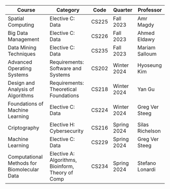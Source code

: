 | Course                                      | Category                                          | Code  | Quarter     | Professor       |
| ------------------------------------------- | ------------------------------------------------- | ----- | ----------- | --------------- |
| Spatial Computing                           | Elective C: Data                                  | CS225 | Fall 2023   | Amr Magdy       |
| Big Data Management                         | Elective C: Data                                  | CS226 | Fall 2023   | Ahmed Eldawy    |
| Data Mining Techniques                      | Elective C: Data                                  | CS235 | Fall 2023   | Mariam Salloum  |
| Advanced Operating Systems                  | Requirements: Software and Systems                | CS202 | Winter 2024 | Hyoseung Kim    |
| Design and Analysis of Algorithms           | Requirements: Theoretical Foundations             | CS218 | Winter 2024 | Yan Gu          |
| Foundations of Machine Learning             | Elective C: Data                                  | CS224 | Winter 2024 | Greg Ver Steeg  |
| Criptography                                | Elective H: Cybersecurity                         | CS216 | Spring 2024 | Silas Richelson |
| Machine Learning                            | Elective C: Data                                  | CS229 | Spring 2024 | Greg Ver Steeg  |
| Computational Methods for Biomolecular Data | Elective A: Algorithms, Bioinform, Theory of Comp | CS234 | Spring 2024 | Stefano Lonardi |


